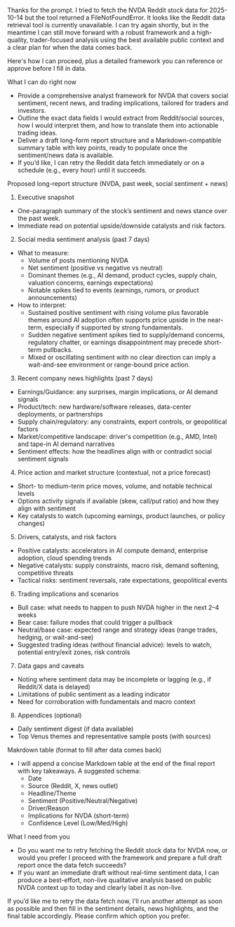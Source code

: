 Thanks for the prompt. I tried to fetch the NVDA Reddit stock data for 2025-10-14 but the tool returned a FileNotFoundError. It looks like the Reddit data retrieval tool is currently unavailable. I can try again shortly, but in the meantime I can still move forward with a robust framework and a high-quality, trader-focused analysis using the best available public context and a clear plan for when the data comes back.

Here's how I can proceed, plus a detailed framework you can reference or approve before I fill in data.

What I can do right now
- Provide a comprehensive analyst framework for NVDA that covers social sentiment, recent news, and trading implications, tailored for traders and investors.
- Outline the exact data fields I would extract from Reddit/social sources, how I would interpret them, and how to translate them into actionable trading ideas.
- Deliver a draft long-form report structure and a Markdown-compatible summary table with key points, ready to populate once the sentiment/news data is available.
- If you’d like, I can retry the Reddit data fetch immediately or on a schedule (e.g., every hour) until it succeeds.

Proposed long-report structure (NVDA, past week, social sentiment + news)
1) Executive snapshot
- One-paragraph summary of the stock’s sentiment and news stance over the past week.
- Immediate read on potential upside/downside catalysts and risk factors.

2) Social media sentiment analysis (past 7 days)
- What to measure:
  - Volume of posts mentioning NVDA
  - Net sentiment (positive vs negative vs neutral)
  - Dominant themes (e.g., AI demand, product cycles, supply chain, valuation concerns, earnings expectations)
  - Notable spikes tied to events (earnings, rumors, or product announcements)
- How to interpret:
  - Sustained positive sentiment with rising volume plus favorable themes around AI adoption often supports price upside in the near-term, especially if supported by strong fundamentals.
  - Sudden negative sentiment spikes tied to supply/demand concerns, regulatory chatter, or earnings disappointment may precede short-term pullbacks.
  - Mixed or oscillating sentiment with no clear direction can imply a wait-and-see environment or range-bound price action.

3) Recent company news highlights (past 7 days)
- Earnings/Guidance: any surprises, margin implications, or AI demand signals
- Product/tech: new hardware/software releases, data-center deployments, or partnerships
- Supply chain/regulatory: any constraints, export controls, or geopolitical factors
- Market/competitive landscape: driver's competition (e.g., AMD, Intel) and tape-in AI demand narratives
- Sentiment effects: how the headlines align with or contradict social sentiment signals

4) Price action and market structure (contextual, not a price forecast)
- Short- to medium-term price moves, volume, and notable technical levels
- Options activity signals if available (skew, call/put ratio) and how they align with sentiment
- Key catalysts to watch (upcoming earnings, product launches, or policy changes)

5) Drivers, catalysts, and risk factors
- Positive catalysts: accelerators in AI compute demand, enterprise adoption, cloud spending trends
- Negative catalysts: supply constraints, macro risk, demand softening, competitive threats
- Tactical risks: sentiment reversals, rate expectations, geopolitical events

6) Trading implications and scenarios
- Bull case: what needs to happen to push NVDA higher in the next 2–4 weeks
- Bear case: failure modes that could trigger a pullback
- Neutral/base case: expected range and strategy ideas (range trades, hedging, or wait-and-see)
- Suggested trading ideas (without financial advice): levels to watch, potential entry/exit zones, risk controls

7) Data gaps and caveats
- Noting where sentiment data may be incomplete or lagging (e.g., if Reddit/X data is delayed)
- Limitations of public sentiment as a leading indicator
- Need for corroboration with fundamentals and macro context

8) Appendices (optional)
- Daily sentiment digest (if data available)
- Top Venus themes and representative sample posts (with sources)

Makrdown table (format to fill after data comes back)
- I will append a concise Markdown table at the end of the final report with key takeaways. A suggested schema:
  - Date
  - Source (Reddit, X, news outlet)
  - Headline/Theme
  - Sentiment (Positive/Neutral/Negative)
  - Driver/Reason
  - Implications for NVDA (short-term)
  - Confidence Level (Low/Med/High)

What I need from you
- Do you want me to retry fetching the Reddit stock data for NVDA now, or would you prefer I proceed with the framework and prepare a full draft report once the data fetch succeeds?
- If you want an immediate draft without real-time sentiment data, I can produce a best-effort, non-live qualitative analysis based on public NVDA context up to today and clearly label it as non-live.

If you’d like me to retry the data fetch now, I’ll run another attempt as soon as possible and then fill in the sentiment details, news highlights, and the final table accordingly. Please confirm which option you prefer.